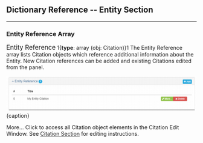 ## Dictionary Reference -- Entity Section
---

### Entity Reference Array

<span class="md-panel" style="font-size: larger">Entity Reference</span> 1{**type**: array (obj: <span class="md-panel"> Citation</span>)}1  The <span class="md-panel">Entity Reference</span> array lists <span class="md-panel">Citation</span> objects which reference additional information about the <span class="md-panel">Entity</span>.  New <span class="md-panel">Citation</span> references can be added and existing <span class="md-panel">Citations</span> edited from the panel. 

![Entity Reference Citation Array](/assets/reference/edit-objects/dictionary/entities/entityReference.png){caption}

<span class="btn btn-success btn-xs"> <i class="fa fa-pencil"> </i> More...</span>  Click to access all <span class="md-panel">Citation</span> object elements in the <span class="md-section">Citation</span> <span class="md-window">Edit Window</span>.  See [Citation Section](../../citation/citation-section.md) for editing instructions.
